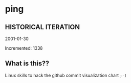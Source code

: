 # ping

## HISTORICAL ITERATION
2001-01-30

Incremented: 1338

## What is this?? 
Linux skills to hack the github commit visualization chart `;-)`
